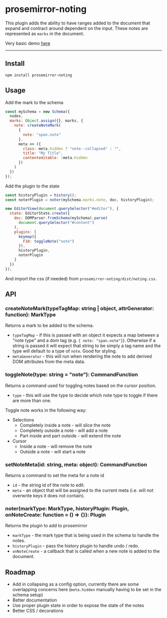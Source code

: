 # prosemirror-noting
This plugin adds the ability to have ranges added to the document that expand and contract around dependent on the input. These notes are represented as `marks` in the document.

Very basic demo [here](http://guardian.github.com/prosemirror-noting)

---

## Install
`npm install prosemirror-noting`

## Usage
Add the mark to the schema
```javascript
const mySchema = new Schema({
  nodes,
  marks: Object.assign({}, marks, {
    note: createNoteMark(
      {
        note: "span.note"
      },
      meta => ({
        class: meta.hidden ? "note--collapsed" : "",
        title: "My Title",
        contenteditable: !meta.hidden
      })
    )
  })
});
```
Add the plugin to the state
```javascript
const historyPlugin = history();
const noterPlugin = noter(mySchema.marks.note, doc, historyPlugin);

new EditorView(document.querySelector("#editor"), {
  state: EditorState.create({
    doc: DOMParser.fromSchema(mySchema).parse(
      document.querySelector("#content")
    ),
    plugins: [
      keymap({
        F10: toggleNote("note")
      }),
      historyPlugin,
      noterPlugin
    ]
  })
});
```

And import the css (if needed) from `prosemirror-noting/dist/noting.css`.

## API
### createNoteMark(typeTagMap: string | object, attrGenerator: function): MarkType
Returns a mark to be added to the schema.

- `typeTagMap` - if this is passed with an object it expects a map between a "note type" and a dom tag (e.g. `{ note: "span.note"}`). Otherwise if a string is passed it will expect that string to be simply a tag name and the type will default to a type of `note`. Good for styling.
- `metaGenerator` - this will run when rendering the note to add derived DOM attributes from the meta data.

### toggleNote(type: string = "note"): CommandFunction
Returns a command used for toggling notes based on the cursor position.

- `type` - this will use the type to decide which note type to toggle if there are more than one.

Toggle note works in the following way:
- Selections
  - Completely inside a note - will slice the note
  - Completely outside a note - will add a note
  - Part inside and part outside - will extend the note
- Cursor
  - Inside a note - will remove the note
  - Outside a note - will start a note

### setNoteMeta(id: string, meta: object): CommandFunction
Returns a command to set the meta for a note id

- `id` - the string id of the note to edit.
- `meta` - an object that will be assigned to the current meta (i.e. will not overwrite keys it does not contain).

### noter(markType: MarkType, historyPlugin: Plugin, onNoteCreate: function = () => {}): Plugin
Returns the plugin to add to prosemirror  
- `markType` - the mark type that is being used in the schema to handle the notes.
- `historyPlugin` - pass the history plugin to handle undo / redo.
- `onNoteCreate` -  a callback that is called when a new note is added to the document.

## Roadmap
- Add in collapsing as a config option, currently there are some overlapping concerns here (`meta.hidden` manually having to be set in the schema setup)
- Better documentation
- Use proper plugin state in order to expose the state of the notes
- Better CSS / decorations
